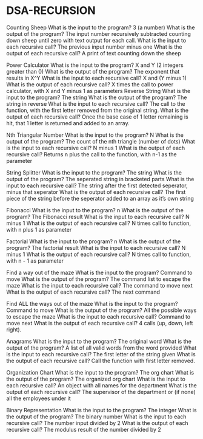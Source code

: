 # DSA-RECURSION

Counting Sheep
What is the input to the program? 3 (a number)
What is the output of the program?  The input number recursively subtracted counting down sheep until zero with text output for each call.
What is the input to each recursive call? The previous input number minus one
What is the output of each recursive call? A print of text counting down the sheep

Power Calculator
What is the input to the program? X and Y (2 integers greater than 0)
What is the output of the program? The exponent that results in X^Y
What is the input to each recursive call? X and (Y minus 1)
What is the output of each recursive call? X times the call to power calculator, with X and Y minus 1 as parameters
Reverse String
What is the input to the program? The string
What is the output of the program? The string in reverse
What is the input to each recursive call? The call to the function, with the first letter removed from the original string.
What is the output of each recursive call? Once the base case of 1 letter remaining is hit, that 1 letter is returned and added to an array.

Nth Triangular Number
What is the input to the program? N
What is the output of the program? The count of the nth triangle (number of dots)
What is the input to each recursive call? N minus 1
What is the output of each recursive call?  Returns n plus the call to the function, with n-1 as the parameter


String Splitter
What is the input to the program? The string
What is the output of the program? The seperated string in bracketed parts
What is the input to each recursive call? The string after the first detected seperator, minus that seperator
What is the output of each recursive call? The first piece of the string before the seperator added to an array as it’s own string


Fibonacci
What is the input to the program? n
What is the output of the program? The Fibonacci result
What is the input to each recursive call? N minus 1
What is the output of each recursive call? N times call to function, with n plus 1 as parameter


Factorial
What is the input to the program? n
What is the output of the program? The factorial result
What is the input to each recursive call? N minus 1
What is the output of each recursive call? N times call to function, with n - 1 as parameter


Find a way out of the maze
What is the input to the program? Command to move
What is the output of the program? The command list to escape the maze
What is the input to each recursive call? The command to move next
What is the output of each recursive call? The next command 


Find ALL the ways out of the maze
What is the input to the program? Command to move
What is the output of the program? All the possible ways to escape the maze
What is the input to each recursive call? Command to move next
What is the output of each recursive call? 4 calls (up, down, left right).


Anagrams
What is the input to the program? The original word
What is the output of the program? A list of all valid words from the word provided
What is the input to each recursive call? The first letter of the string given
What is the output of each recursive call? Call the function with first letter removed.


Organization Chart
What is the input to the program? The org chart
What is the output of the program? The organized org chart
What is the input to each recursive call? An object with all names for the department
What is the output of each recursive call? The supervisor of the department or (if none) all the employees under it


Binary Representation
What is the input to the program? The integer
What is the output of the program? The binary number
What is the input to each recursive call?  The number input divided by 2
What is the output of each recursive call? The modulus result of the number divided by 2 

